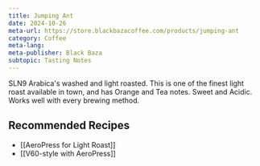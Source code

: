```yaml
---
title: Jumping Ant
date: 2024-10-26
meta-url: https://store.blackbazacoffee.com/products/jumping-ant
category: Coffee
meta-lang: 
meta-publisher: Black Baza
subtopic: Tasting Notes
---
```

SLN9 Arabica's washed and light roasted. This is one of the finest light roast available in town, and has Orange and Tea notes. Sweet and Acidic. Works well with every brewing method.  

## Recommended Recipes
- [[AeroPress for Light Roast]]
- [[V60-style with AeroPress]]